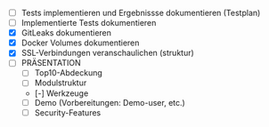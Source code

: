 - [ ] Tests implementieren und Ergebnissse dokumentieren (Testplan)
- [ ] Implementierte Tests dokumentieren
- [x] GitLeaks dokumentieren
- [x] Docker Volumes dokumentieren
- [x] SSL-Verbindungen veranschaulichen (struktur)
- [ ] PRÄSENTATION
  - [ ] Top10-Abdeckung
  - [ ] Modulstruktur
  - [-] Werkzeuge
  - [ ] Demo (Vorbereitungen: Demo-user, etc.)
  - [ ] Security-Features